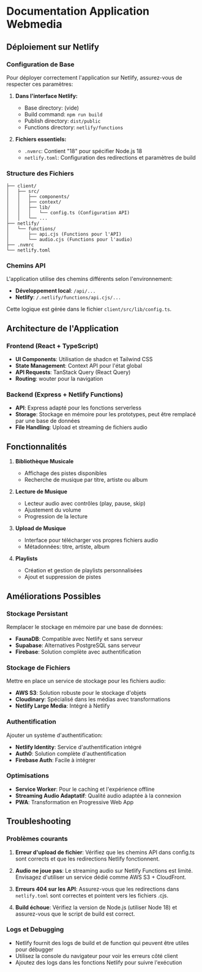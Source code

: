 # Documentation Application Webmedia

## Déploiement sur Netlify

### Configuration de Base

Pour déployer correctement l'application sur Netlify, assurez-vous de respecter ces paramètres:

1. **Dans l'interface Netlify:**
   - Base directory: (vide)
   - Build command: `npm run build`
   - Publish directory: `dist/public`
   - Functions directory: `netlify/functions`

2. **Fichiers essentiels:**
   - `.nvmrc`: Contient "18" pour spécifier Node.js 18
   - `netlify.toml`: Configuration des redirections et paramètres de build

### Structure des Fichiers

```
├── client/
│   ├── src/
│   │   ├── components/
│   │   ├── context/
│   │   ├── lib/
│   │   │   └── config.ts (Configuration API)
│   │   └── ...
├── netlify/
│   └── functions/
│       ├── api.cjs (Functions pour l'API)
│       └── audio.cjs (Functions pour l'audio)
├── .nvmrc
└── netlify.toml
```

### Chemins API

L'application utilise des chemins différents selon l'environnement:

- **Développement local**: `/api/...`
- **Netlify**: `/.netlify/functions/api.cjs/...`

Cette logique est gérée dans le fichier `client/src/lib/config.ts`.

## Architecture de l'Application

### Frontend (React + TypeScript)

- **UI Components**: Utilisation de shadcn et Tailwind CSS
- **State Management**: Context API pour l'état global
- **API Requests**: TanStack Query (React Query)
- **Routing**: wouter pour la navigation

### Backend (Express + Netlify Functions)

- **API**: Express adapté pour les fonctions serverless
- **Storage**: Stockage en mémoire pour les prototypes, peut être remplacé par une base de données
- **File Handling**: Upload et streaming de fichiers audio

## Fonctionnalités

1. **Bibliothèque Musicale**
   - Affichage des pistes disponibles
   - Recherche de musique par titre, artiste ou album

2. **Lecture de Musique**
   - Lecteur audio avec contrôles (play, pause, skip)
   - Ajustement du volume
   - Progression de la lecture

3. **Upload de Musique**
   - Interface pour télécharger vos propres fichiers audio
   - Métadonnées: titre, artiste, album

4. **Playlists**
   - Création et gestion de playlists personnalisées
   - Ajout et suppression de pistes

## Améliorations Possibles

### Stockage Persistant

Remplacer le stockage en mémoire par une base de données:
- **FaunaDB**: Compatible avec Netlify et sans serveur
- **Supabase**: Alternatives PostgreSQL sans serveur
- **Firebase**: Solution complète avec authentification

### Stockage de Fichiers

Mettre en place un service de stockage pour les fichiers audio:
- **AWS S3**: Solution robuste pour le stockage d'objets
- **Cloudinary**: Spécialisé dans les médias avec transformations
- **Netlify Large Media**: Intégré à Netlify

### Authentification

Ajouter un système d'authentification:
- **Netlify Identity**: Service d'authentification intégré
- **Auth0**: Solution complète d'authentification
- **Firebase Auth**: Facile à intégrer

### Optimisations

- **Service Worker**: Pour le caching et l'expérience offline
- **Streaming Audio Adaptatif**: Qualité audio adaptée à la connexion
- **PWA**: Transformation en Progressive Web App

## Troubleshooting

### Problèmes courants

1. **Erreur d'upload de fichier**: Vérifiez que les chemins API dans config.ts sont corrects et que les redirections Netlify fonctionnent.

2. **Audio ne joue pas**: Le streaming audio sur Netlify Functions est limité. Envisagez d'utiliser un service dédié comme AWS S3 + CloudFront.

3. **Erreurs 404 sur les API**: Assurez-vous que les redirections dans `netlify.toml` sont correctes et pointent vers les fichiers .cjs.

4. **Build échoue**: Vérifiez la version de Node.js (utiliser Node 18) et assurez-vous que le script de build est correct.

### Logs et Debugging

- Netlify fournit des logs de build et de function qui peuvent être utiles pour débugger
- Utilisez la console du navigateur pour voir les erreurs côté client
- Ajoutez des logs dans les fonctions Netlify pour suivre l'exécution